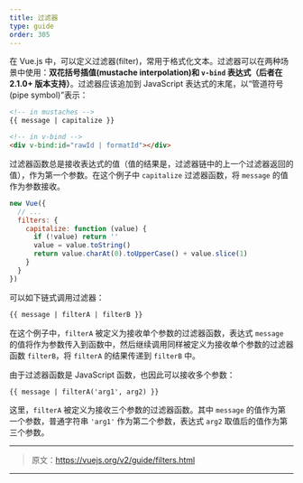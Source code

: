 ```yaml
---
title: 过滤器
type: guide
order: 305
---
```


在 Vue.js 中，可以定义过滤器(filter)，常用于格式化文本。过滤器可以在两种场景中使用：**双花括号插值(mustache interpolation)和 `v-bind` 表达式（后者在 2.1.0+ 版本支持）**。过滤器应该追加到 JavaScript 表达式的末尾，以“管道符号(pipe symbol)”表示：

``` html
<!-- in mustaches -->
{{ message | capitalize }}

<!-- in v-bind -->
<div v-bind:id="rawId | formatId"></div>
```

过滤器函数总是接收表达式的值（值的结果是，过滤器链中的上一个过滤器返回的值），作为第一个参数。在这个例子中 `capitalize` 过滤器函数，将 `message` 的值作为参数接收。

``` js
new Vue({
  // ...
  filters: {
    capitalize: function (value) {
      if (!value) return ''
      value = value.toString()
      return value.charAt(0).toUpperCase() + value.slice(1)
    }
  }
})
```

可以如下链式调用过滤器：

``` html
{{ message | filterA | filterB }}
```

在这个例子中，`filterA` 被定义为接收单个参数的过滤器函数，表达式 `message` 的值将作为参数传入到函数中，然后继续调用同样被定义为接收单个参数的过滤器函数 `filterB`，将 `filterA` 的结果传递到 `filterB` 中。

由于过滤器函数是 JavaScript 函数，也因此可以接收多个参数：

``` html
{{ message | filterA('arg1', arg2) }}
```

这里，`filterA` 被定义为接收三个参数的过滤器函数。其中 `message` 的值作为第一个参数，普通字符串 `'arg1'` 作为第二个参数，表达式 `arg2` 取值后的值作为第三个参数。

***

> 原文：https://vuejs.org/v2/guide/filters.html

***
